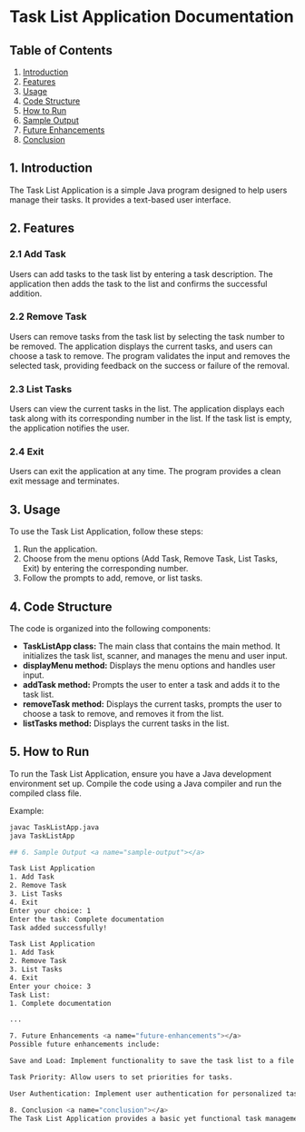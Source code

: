 # Task List Application Documentation

## Table of Contents
1. [Introduction](#introduction)
2. [Features](#features)
3. [Usage](#usage)
4. [Code Structure](#code-structure)
5. [How to Run](#how-to-run)
6. [Sample Output](#sample-output)
7. [Future Enhancements](#future-enhancements)
8. [Conclusion](#conclusion)

## 1. Introduction <a name="introduction"></a>
The Task List Application is a simple Java program designed to help users manage their tasks. It provides a text-based user interface.

## 2. Features
### 2.1 Add Task
Users can add tasks to the task list by entering a task description. The application then adds the task to the list and confirms the successful addition.

### 2.2 Remove Task
Users can remove tasks from the task list by selecting the task number to be removed. The application displays the current tasks, and users can choose a task to remove. The program validates the input and removes the selected task, providing feedback on the success or failure of the removal.

### 2.3 List Tasks
Users can view the current tasks in the list. The application displays each task along with its corresponding number in the list. If the task list is empty, the application notifies the user.

### 2.4 Exit
Users can exit the application at any time. The program provides a clean exit message and terminates.

## 3. Usage <a name="usage"></a>
To use the Task List Application, follow these steps:
1. Run the application.
2. Choose from the menu options (Add Task, Remove Task, List Tasks, Exit) by entering the corresponding number.
3. Follow the prompts to add, remove, or list tasks.

## 4. Code Structure <a name="code-structure"></a>
The code is organized into the following components:
- **TaskListApp class:** The main class that contains the main method. It initializes the task list, scanner, and manages the menu and user input.
- **displayMenu method:** Displays the menu options and handles user input.
- **addTask method:** Prompts the user to enter a task and adds it to the task list.
- **removeTask method:** Displays the current tasks, prompts the user to choose a task to remove, and removes it from the list.
- **listTasks method:** Displays the current tasks in the list.

## 5. How to Run <a name="how-to-run"></a>
To run the Task List Application, ensure you have a Java development environment set up. Compile the code using a Java compiler and run the compiled class file.

Example:
```bash
javac TaskListApp.java
java TaskListApp

## 6. Sample Output <a name="sample-output"></a>

Task List Application
1. Add Task
2. Remove Task
3. List Tasks
4. Exit
Enter your choice: 1
Enter the task: Complete documentation
Task added successfully!

Task List Application
1. Add Task
2. Remove Task
3. List Tasks
4. Exit
Enter your choice: 3
Task List:
1. Complete documentation

...

7. Future Enhancements <a name="future-enhancements"></a>
Possible future enhancements include:

Save and Load: Implement functionality to save the task list to a file and load it upon application startup.

Task Priority: Allow users to set priorities for tasks.

User Authentication: Implement user authentication for personalized task lists.

8. Conclusion <a name="conclusion"></a>
The Task List Application provides a basic yet functional task management system. Users can easily interact with the application through the text-based interface, making it a straightforward tool for managing tasks. Further improvements can be made to enhance its functionality and usability.
